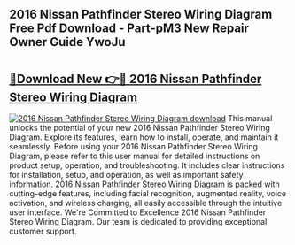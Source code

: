 ## 2016 Nissan Pathfinder Stereo Wiring Diagram Free Pdf Download - Part-pM3 New Repair Owner Guide YwoJu

# <h2><a href="http://dfhn713.blite.top/?on=2016+Nissan+Pathfinder+Stereo+Wiring+Diagram">🔗Download New 👉🔴 2016 Nissan Pathfinder Stereo Wiring Diagram</a></h2>

[![2016 Nissan Pathfinder Stereo Wiring Diagram download](https://i.imgur.com/lujVjoI.png)](http://dfhn713.blite.top/?on=2016+Nissan+Pathfinder+Stereo+Wiring+Diagram)
This manual unlocks the potential of your new 2016 Nissan Pathfinder Stereo Wiring Diagram. Explore its features, learn how to install, operate, and maintain it seamlessly. Before using your 2016 Nissan Pathfinder Stereo Wiring Diagram, please refer to this user manual for detailed instructions on product setup, operation, and troubleshooting. It includes clear instructions for installation, setup, and operation, as well as important safety information. 2016 Nissan Pathfinder Stereo Wiring Diagram is packed with cutting-edge features, including facial recognition, augmented reality, voice activation, and wireless charging, all easily accessible through the intuitive user interface. We're Committed to Excellence 2016 Nissan Pathfinder Stereo Wiring Diagram. Our team is dedicated to providing exceptional customer support.
